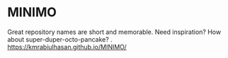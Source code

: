 # MINIMO
Great repository names are short and memorable. Need inspiration? How about super-duper-octo-pancake?  .
https://kmrabiulhasan.github.io/MINIMO/ 
